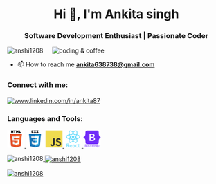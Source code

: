 <h1 align="center">Hi 👋, I'm Ankita singh</h1>
<h3 align="center">Software Development Enthusiast | Passionate Coder</h3>
<img align="right" alt="coding & coffee" width="400" src="https://cdn.dribbble.com/userupload/9885161/file/original-ea59665ee88d1c9fc1dddca426590a9d.gif">

<p align="left"> <img src="https://komarev.com/ghpvc/?username=anshi1208&label=Profile%20views&color=0e75b6&style=flat" alt="anshi1208" /> </p>

- 📫 How to reach me **ankita638738@gmail.com**

<h3 align="left">Connect with me:</h3>
<p align="left">
<a href="https://www.linkedin.com/in/ankita87/" target="blank"><img align="center" src="https://raw.githubusercontent.com/rahuldkjain/github-profile-readme-generator/master/src/images/icons/Social/linked-in-alt.svg" alt="www.linkedin.com/in/ankita87" height="30" width="40" /></a>
</p>

<h3 align="left">Languages and Tools:</h3>
<p align="left"> 
<a href="https://www.w3.org/html/" target="_blank" rel="noreferrer"> <img src="https://raw.githubusercontent.com/devicons/devicon/master/icons/html5/html5-original-wordmark.svg" alt="html5" width="40" height="40"/> </a> 
 <img src="https://raw.githubusercontent.com/devicons/devicon/master/icons/css3/css3-original-wordmark.svg" alt="css3" width="40" height="40"/> </a> 
<a href="https://developer.mozilla.org/en-US/docs/Web/JavaScript" target="_blank" rel="noreferrer"> <img src="https://raw.githubusercontent.com/devicons/devicon/master/icons/javascript/javascript-original.svg" alt="javascript" width="40" height="40"/> </a> <a href="https://reactjs.org/" target="_blank" rel="noreferrer"> <img src="https://raw.githubusercontent.com/devicons/devicon/master/icons/react/react-original-wordmark.svg" alt="react" width="40" height="40"/> </a>
<a href="https://getbootstrap.com" target="_blank" rel="noreferrer"> <img src="https://raw.githubusercontent.com/devicons/devicon/master/icons/bootstrap/bootstrap-plain-wordmark.svg" alt="bootstrap" width="40" height="40"/> </a> <a href="https://www.w3schools.com/css/" target="_blank" rel="noreferrer">
</p>

<p><img align="left" src="https://github-readme-stats.vercel.app/api/top-langs?username=anshi1208&show_icons=true&locale=en&layout=compact" alt="anshi1208" /></p>

<p>&nbsp;<img align="center" src="https://github-readme-stats.vercel.app/api?username=anshi1208&show_icons=true&locale=en" alt="anshi1208" /></p>

<p><img align="center" src="https://github-readme-streak-stats.herokuapp.com/?user=anshi1208&" alt="anshi1208" /></p>
